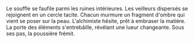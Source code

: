 Le souffle se faufile parmi les ruines intérieures.
Les veilleurs dispersés se rejoignent en un cercle tacite.
Chacun murmure un fragment d'ombre qui vient se poser sur la peau.
L'alchimiste hésite, prêt à embraser la matière.
La porte des éléments s'entrebâille, révélant une lueur changeante.
Sous ses pas, la poussière frémit.
